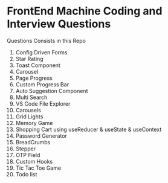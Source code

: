 # FrontEnd Machine Coding and Interview Questions 

Questions Consists in this Repo

1) Config Driven Forms
2) Star Rating
3) Toast Component
4) Carousel
5) Page Progress
6) Custom Progress Bar
7) Auto Suggestion Component
8) Multi Search
9) VS Code File Explorer 
10) Carousels
11) Grid Lights
12) Memory Game
13) Shopping Cart using useReducer & useState & useContext
14) Password Generator
15) BreadCrumbs
16) Stepper
17) OTP Field
18) Custom Hooks
19) Tic Tac Toe Game
20) Todo list 
